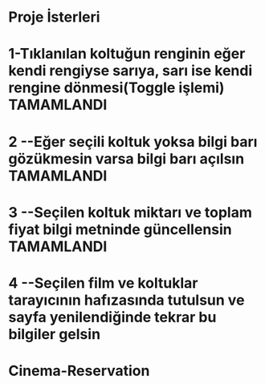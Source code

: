 # Proje İsterleri
# 1-Tıklanılan koltuğun renginin eğer kendi rengiyse sarıya, sarı ise kendi rengine dönmesi(Toggle işlemi) TAMAMLANDI

# 2 --Eğer seçili koltuk yoksa bilgi barı gözükmesin varsa bilgi barı açılsın TAMAMLANDI
# 3 --Seçilen koltuk miktarı ve toplam fiyat bilgi metninde güncellensin TAMAMLANDI
# 4 --Seçilen film ve koltuklar tarayıcının hafızasında tutulsun ve sayfa yenilendiğinde tekrar bu bilgiler gelsin
# Cinema-Reservation
